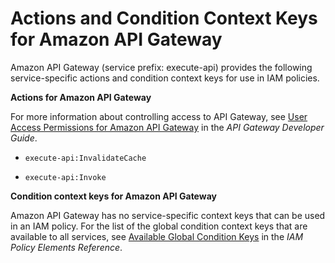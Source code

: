 # Actions and Condition Context Keys for Amazon API Gateway<a name="list_execute-api"></a>

Amazon API Gateway \(service prefix: execute\-api\) provides the following service\-specific actions and condition context keys for use in IAM policies\.

**Actions for Amazon API Gateway**

For more information about controlling access to API Gateway, see [User Access Permissions for Amazon API Gateway](http://docs.aws.amazon.com/apigateway/latest/developerguide/permissions.html) in the *API Gateway Developer Guide*\.

+ `execute-api:InvalidateCache`

+ `execute-api:Invoke`

**Condition context keys for Amazon API Gateway**

Amazon API Gateway has no service\-specific context keys that can be used in an IAM policy\. For the list of the global condition context keys that are available to all services, see [Available Global Condition Keys](reference_policies_condition-keys.md#AvailableKeys) in the *IAM Policy Elements Reference*\.